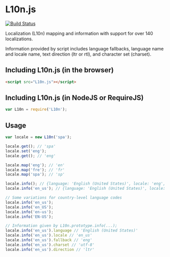 # L10n.js
[![Build Status](https://secure.travis-ci.org/KevinMartin/L10n.js.png)](http://travis-ci.org/KevinMartin/L10n.js)

Localization (L10n) mapping and information with support for over 140 localizations.

Information provided by script includes language fallbacks, language name and locale name, text direction (ltr or rtl), and character set (charset).

## Including L10n.js (in the browser)
```html
<script src="L10n.js"></script>
```

## Including L10n.js (in NodeJS or RequireJS)
```javascript
var L10n = require('L10n');
```

## Usage
```javascript
var locale = new L10n('spa');

locale.get(); // 'spa'
locale.set('eng');
locale.get(); // 'eng'

locale.map('eng'); // 'en'
locale.map('fre'); // 'fr'
locale.map('spa'); // 'sp'

locale.info(); // {language: 'English (United States)', locale: 'eng', fallback: 'eng', charset: 'utf-8', direction: 'ltr'}
locale.info('en_us'); // {language: 'English (United States)', locale: 'en_us', fallback: 'eng', charset: 'utf-8', direction: 'ltr'}

// Some variations for country-level language codes
locale.info('en_us');
locale.info('en_US');
locale.info('en-us');
locale.info('EN-US');

// Information given by L10n.prototype.info(...);
locale.info('en_us').language // 'English (United States)'
locale.info('en_us').locale // 'en_us'
locale.info('en_us').fallback // 'eng'
locale.info('en_us').charset // 'utf-8'
locale.info('en_us').direction // 'ltr'
```
